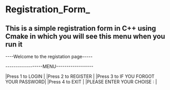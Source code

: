 # Registration_Form_
This is a simple registration form in C++ using Cmake in which you will see this menu when you run it 
----------------------------------------


----Welcome to the registation page-----


------------------MENU------------------


|Press 1 to LOGIN                      |
|Press 2 to REGISTER                   |
|Press 3 to IF YOU FORGOT YOUR PASSWORD|
|Press 4 to EXIT                       |
|PLEASE ENTER YOUR CHOISE :            |
